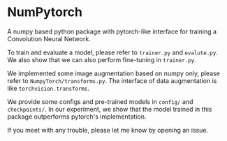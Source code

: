 # NumPytorch
A numpy based python package with pytorch-like interface for training a Convolution Neural Network.

To train and evaluate a model, please refer to `trainer.py` and `evalute.py`. We also show that we can also perform fine-tuning in `trainer.py`.

We implemented some image augmentation based on numpy only, please refer to `NumpyTorch/transforms.py`. The interface of data augmentation is like `torchvision.transforms`.

We provide some configs and pre-trained models in `config/` and `checkpoints/`. In our experiment, we show that the model trained in this package outperforms pytorch's implementation.

If you meet with any trouble, please let me know by opening an issue.
